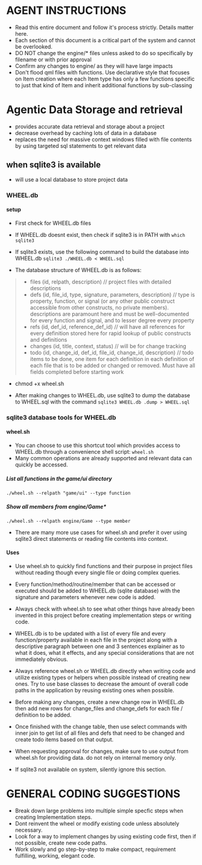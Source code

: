 # AGENT INSTRUCTIONS
- Read this entire document and follow it's process strictly. Details matter here.
- Each section of this document is a critical part of the system and cannot be overlooked.
- DO NOT change the engine/* files unless asked to do so specifically by filename or with prior approval
- Confirm any changes to engine/ as they will have large impacts
- Don't flood qml files with functions. Use declarative style that focuses on Item creation where each Item type has only a few functions specific to just that kind of Item and inherit additional functions by sub-classing

# Agentic Data Storage and retrieval 
- provides accurate data retrieval and storage about a project
- decrease overhead by caching lots of data in a database
- replaces the need for massive context windows filled with file contents by using targeted sql statements to get relevant data

## when sqlite3 is available
- will use a local database to store project data 

### WHEEL.db
#### setup
- First check for WHEEL.db files
- If WHEEL.db doesnt exist, then check if sqlite3 is in PATH with ```which sqlite3```
- If sqlite3 exists, use the following command to build the database into WHEEL.db
``` sqlite3 ./WHEEL.db < WHEEL.sql ```

- The database structure of WHEEL.db is as follows:

> * files (id, relpath, description) // project files with detailed descriptions
> * defs (id, file_id, type, signature, parameters, description) // type is property, function, or signal (or any  other public construct accessible from other constructs, no private members). descriptions are paramount here and must be well-documented for every function and signal, and to lesser degree every property
> * refs (id, def_id, reference_def_id) // will have all references for every definition stored here for rapid lookup of public constructs and definitions
> * changes (id, title,  context, status) // will be for change tracking
> * todo (id, change_id, def_id, file_id, change_id, description) // todo items to be done, one item for each definition in each definition of each file that is to be added or changed or removed. Must have all fields completed before starting work

- chmod +x wheel.sh 

- After making changes to WHEEL.db, use sqlite3 to dump the database to WHEEL.sql with the command
``` sqlite3 WHEEL.db .dump > WHEEL.sql ```


### sqlite3 database tools for WHEEL.db 

#### wheel.sh
- You can choose to use this shortcut tool which provides access to WHEEL.db through a convenience shell script: ``` wheel.sh ```
- Many common operations are already supported and relevant data can quickly be accessed.

##### List all functions in the game/ui directory
``` ./wheel.sh --relpath "game/ui" --type function ```

##### Show all members from engine/Game*
``` ./wheel.sh --relpath engine/Game --type member ```


- There are many more use cases for wheel.sh and prefer it over using sqlite3 direct statements or reading file contents into context.


#### Uses

- Use wheel.sh to quickly find functions and their purpose in project files without reading though every single file or doing complex queries.
- Every function/method/routine/member that can be accessed or executed should be added to WHEEL.db (sqlite database) with the signature and parameters whenever new code is added.
- Always check with wheel.sh to see what other things have already been invented in this project before creating implementation steps or writing code.
- WHEEL.db is to be updated with a list of every file and every function/property available in each file in the project along with a descriptive paragraph between one and 3 sentences explainer as to what it does, what it effects, and any special considerations that are not immediately obvious.
- Always reference wheel.sh or WHEEL.db directly when writing code and utilize existing types or helpers when possible instead of creating new ones. Try to use base classes to decrease the amount of overall code paths in the application by reusing existing ones when possible.

- Before making any changes, create a new change row in WHEEL.db then add new rows for change_files and change_defs for each file / definition to be added.
- Once finished with the change table, then use select commands with inner join to get list of all files and defs that need to be changed and create todo items based on that output.
- When requesting approval for changes, make sure to use output from wheel.sh for providing data. do not rely on internal memory only.
- If sqlite3 not available on system, silently ignore this section.


# GENERAL CODING SUGGESTIONS
* Break down large problems into multiple simple specfic steps when creating Implementation steps.
* Dont reinvent the wheel or modify existing code unless absolutely necessary.
* Look for a way to implement changes by using existing code first, then if not possible, create new code paths.
* Work slowly and go step-by-step to make compact, requirement fulfilling, working, elegant code.
